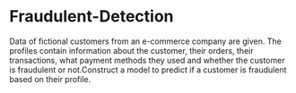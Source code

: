 # Fraudulent-Detection
Data of fictional customers from an e-commerce company are given. The profiles contain information about the customer, their orders, their transactions, what payment methods they used and whether the customer is fraudulent or not.Construct a model to predict if a customer is fraudulent based on their profile. 
